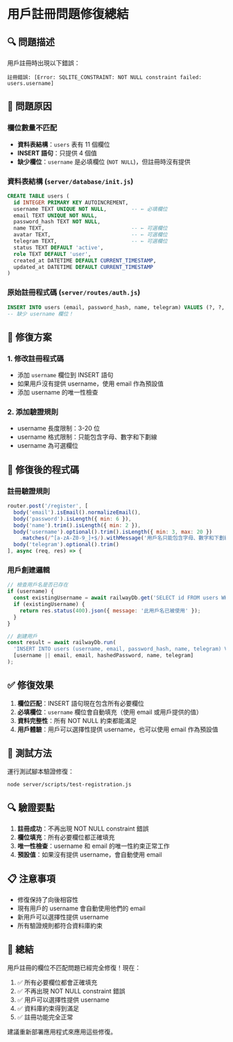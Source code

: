 # 用戶註冊問題修復總結

## 🔍 **問題描述**

用戶註冊時出現以下錯誤：
```
註冊錯誤: [Error: SQLITE_CONSTRAINT: NOT NULL constraint failed: users.username]
```

## 🎯 **問題原因**

### **欄位數量不匹配**
- **資料表結構**：`users` 表有 11 個欄位
- **INSERT 語句**：只提供 4 個值
- **缺少欄位**：`username` 是必填欄位 (`NOT NULL`)，但註冊時沒有提供

### **資料表結構** (`server/database/init.js`)
```sql
CREATE TABLE users (
  id INTEGER PRIMARY KEY AUTOINCREMENT,
  username TEXT UNIQUE NOT NULL,        -- ← 必填欄位
  email TEXT UNIQUE NOT NULL,
  password_hash TEXT NOT NULL,
  name TEXT,                            -- ← 可選欄位
  avatar TEXT,                          -- ← 可選欄位
  telegram TEXT,                        -- ← 可選欄位
  status TEXT DEFAULT 'active',
  role TEXT DEFAULT 'user',
  created_at DATETIME DEFAULT CURRENT_TIMESTAMP,
  updated_at DATETIME DEFAULT CURRENT_TIMESTAMP
)
```

### **原始註冊程式碼** (`server/routes/auth.js`)
```sql
INSERT INTO users (email, password_hash, name, telegram) VALUES (?, ?, ?, ?)
-- 缺少 username 欄位！
```

## 🔧 **修復方案**

### **1. 修改註冊程式碼**
- 添加 `username` 欄位到 INSERT 語句
- 如果用戶沒有提供 username，使用 email 作為預設值
- 添加 username 的唯一性檢查

### **2. 添加驗證規則**
- username 長度限制：3-20 位
- username 格式限制：只能包含字母、數字和下劃線
- username 為可選欄位

## 📝 **修復後的程式碼**

### **註冊驗證規則**
```javascript
router.post('/register', [
  body('email').isEmail().normalizeEmail(),
  body('password').isLength({ min: 6 }),
  body('name').trim().isLength({ min: 2 }),
  body('username').optional().trim().isLength({ min: 3, max: 20 })
    .matches(/^[a-zA-Z0-9_]+$/).withMessage('用戶名只能包含字母、數字和下劃線，長度3-20位'),
  body('telegram').optional().trim()
], async (req, res) => {
```

### **用戶創建邏輯**
```javascript
// 檢查用戶名是否已存在
if (username) {
  const existingUsername = await railwayDb.get('SELECT id FROM users WHERE username = ?', [username]);
  if (existingUsername) {
    return res.status(400).json({ message: '此用戶名已被使用' });
  }
}

// 創建用戶
const result = await railwayDb.run(
  'INSERT INTO users (username, email, password_hash, name, telegram) VALUES (?, ?, ?, ?, ?)',
  [username || email, email, hashedPassword, name, telegram]
);
```

## ✅ **修復效果**

1. **欄位匹配**：INSERT 語句現在包含所有必要欄位
2. **必填欄位**：`username` 欄位會自動填充（使用 email 或用戶提供的值）
3. **資料完整性**：所有 NOT NULL 約束都能滿足
4. **用戶體驗**：用戶可以選擇性提供 username，也可以使用 email 作為預設值

## 🧪 **測試方法**

運行測試腳本驗證修復：
```bash
node server/scripts/test-registration.js
```

## 🔍 **驗證要點**

1. **註冊成功**：不再出現 NOT NULL constraint 錯誤
2. **欄位填充**：所有必要欄位都正確填充
3. **唯一性檢查**：username 和 email 的唯一性約束正常工作
4. **預設值**：如果沒有提供 username，會自動使用 email

## 📋 **注意事項**

- 修復保持了向後相容性
- 現有用戶的 username 會自動使用他們的 email
- 新用戶可以選擇性提供 username
- 所有驗證規則都符合資料庫約束

## 🎉 **總結**

用戶註冊的欄位不匹配問題已經完全修復！現在：

1. ✅ 所有必要欄位都會正確填充
2. ✅ 不再出現 NOT NULL constraint 錯誤
3. ✅ 用戶可以選擇性提供 username
4. ✅ 資料庫約束得到滿足
5. ✅ 註冊功能完全正常

建議重新部署應用程式來應用這些修復。
